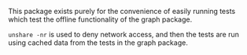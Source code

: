 This package exists purely for the convenience of easily running tests which 
test the offline functionality of the graph package.

`unshare -nr` is used to deny network access, and then the tests are run using
cached data from the tests in the graph package.
